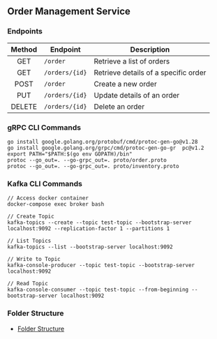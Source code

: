 ## Order Management Service

### Endpoints

| Method | Endpoint       | Description                          |
| :----: | -------------- | ------------------------------------ |
|  GET   | `/order`       | Retrieve a list of orders            |
|  GET   | `/orders/{id}` | Retrieve details of a specific order |
|  POST  | `/order`       | Create a new order                   |
|  PUT   | `/orders/{id}` | Update details of an order           |
| DELETE | `/orders/{id}` | Delete an order                      |

### gRPC CLI Commands

```
go install google.golang.org/protobuf/cmd/protoc-gen-go@v1.28
go install google.golang.org/grpc/cmd/protoc-gen-go-gr	pc@v1.2
export PATH="$PATH:$(go env GOPATH)/bin"
protoc --go_out=. --go-grpc_out=. proto/order.proto
protoc --go_out=. --go-grpc_out=. proto/inventory.proto
```

### Kafka CLI Commands

```
// Access docker container
docker-compose exec broker bash

// Create Topic
kafka-topics --create --topic test-topic --bootstrap-server localhost:9092 --replication-factor 1 --partitions 1

// List Topics
kafka-topics --list --bootstrap-server localhost:9092

// Write to Topic
kafka-console-producer --topic test-topic --bootstrap-server localhost:9092

// Read Topic
kafka-console-consumer --topic test-topic --from-beginning --bootstrap-server localhost:9092
```

### Folder Structure

- [Folder Structure](https://martengartner.medium.com/my-favourite-go-project-setup-479563662834)
